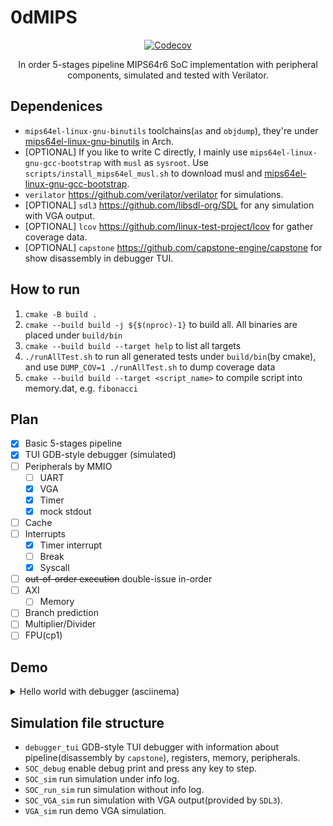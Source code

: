 # 0dMIPS

<div align="center">

[![Codecov](https://img.shields.io/codecov/c/github/Nambers/0dMIPS)](https://app.codecov.io/github/nambers/0dmips)

In order 5-stages pipeline MIPS64r6 SoC implementation with peripheral components, simulated and tested with Verilator.

</div>

## Dependenices

- `mips64el-linux-gnu-binutils` toolchains(`as` and `objdump`), they're under [mips64el-linux-gnu-binutils](https://aur.archlinux.org/packages/mips64el-linux-gnu-binutils) in Arch.
- \[OPTIONAL\] If you like to write C directly, I mainly use `mips64el-linux-gnu-gcc-bootstrap` with `musl` as `sysroot`. Use `scripts/install_mips64el_musl.sh` to download musl and [mips64el-linux-gnu-gcc-bootstrap](https://aur.archlinux.org/packages/mips64el-linux-gnu-gcc-bootstrap).
- `verilator` <https://github.com/verilator/verilator> for simulations.
- \[OPTIONAL\] `sdl3` <https://github.com/libsdl-org/SDL> for any simulation with VGA output.
- \[OPTIONAL\] `lcov` <https://github.com/linux-test-project/lcov> for gather coverage data.
- \[OPTIONAL\] `capstone` <https://github.com/capstone-engine/capstone> for show disassembly in debugger TUI.

## How to run

1. `cmake -B build .`
2. `cmake --build build -j ${$(nproc)-1}` to build all. All binaries are placed under `build/bin`
3. `cmake --build build --target help` to list all targets
4. `./runAllTest.sh` to run all generated tests under `build/bin`(by cmake), and use `DUMP_COV=1 ./runAllTest.sh` to dump coverage data
5. `cmake --build build --target <script_name>` to compile script into memory.dat, e.g. `fibonacci`

## Plan

- [x] Basic 5-stages pipeline
- [x] TUI GDB-style debugger (simulated)
- [ ] Peripherals by MMIO
  - [ ] UART
  - [x] VGA
  - [x] Timer
  - [x] mock stdout
- [ ] Cache
- [ ] Interrupts
  - [x] Timer interrupt
  - [ ] Break
  - [x] Syscall
- [ ] ~~out-of-order execution~~ double-issue in-order
- [ ] AXI
  - [ ] Memory
- [ ] Branch prediction
- [ ] Multiplier/Divider
- [ ] FPU(cp1)

## Demo

<details>
    <summary>Hello world with debugger (asciinema)</summary>

[![Hello world with debugger](https://asciinema.org/a/bU0a0fpWcxJT1erWZx5JkgBuQ.svg)](https://asciinema.org/a/bU0a0fpWcxJT1erWZx5JkgBuQ)

</details>

## Simulation file structure

- `debugger_tui` GDB-style TUI debugger with information about pipeline(disassembly by `capstone`), registers, memory, peripherals.
- `SOC_debug` enable debug print and press any key to step.
- `SOC_sim` run simulation under info log.
- `SOC_run_sim` run simulation without info log.
- `SOC_VGA_sim` run simulation with VGA output(provided by `SDL3`).
- `VGA_sim` run demo VGA simulation.
